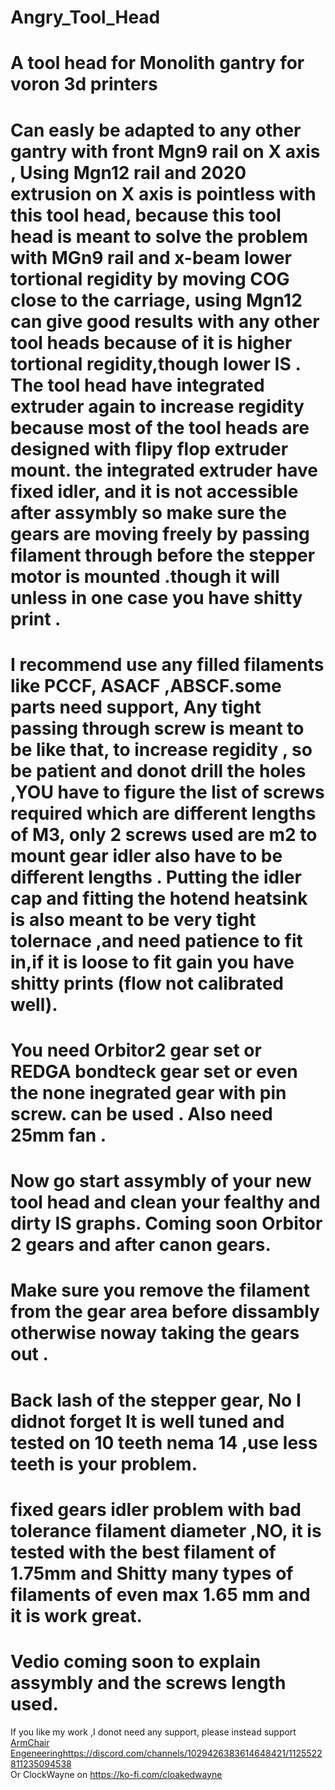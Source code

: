 # Angry_Tool_Head

# A tool head for Monolith gantry for voron 3d printers 

# Can easly be adapted to any other gantry with front Mgn9 rail on X axis , Using Mgn12 rail and 2020 extrusion on X axis is pointless with this tool head, because this tool head is meant to solve the problem with MGn9 rail and x-beam lower tortional regidity by moving COG close to the carriage, using Mgn12 can give good results with any other tool heads because of it is higher tortional regidity,though lower IS . The tool head have integrated extruder again to increase regidity because most of  the tool heads are designed with flipy flop extruder mount. the integrated extruder have fixed idler, and it is not accessible after assymbly so make sure the gears are moving freely by passing filament through before the stepper motor is mounted .though it will unless in one case you have shitty print .

# I recommend use any filled filaments like PCCF, ASACF ,ABSCF.some parts need support, Any tight passing through screw is meant to be like that, to increase regidity , so be patient and donot drill the holes ,YOU have to figure the list of screws required which are different lengths of M3, only 2 screws used are m2 to mount gear idler also have to be different lengths . Putting the idler cap and fitting the hotend heatsink is also meant to be very tight tolernace ,and need patience to fit in,if it is loose to fit gain you have shitty prints (flow not calibrated well).

# You need Orbitor2 gear set or REDGA bondteck gear set or even the none inegrated gear with pin screw. can be used . Also need 25mm fan .

# Now go start assymbly of your new tool head and clean your fealthy and dirty IS graphs. Coming soon Orbitor 2 gears and after canon gears.

# Make sure you remove the filament from the gear area before dissambly otherwise noway taking the gears out .

# Back lash of the stepper gear, No I didnot forget It is well tuned and tested on 10 teeth nema 14 ,use less teeth is your problem.

# fixed gears idler problem with bad tolerance filament diameter ,NO, it is tested with the best filament of 1.75mm and Shitty many types of filaments of even max 1.65 mm and it is work great. 

# Vedio coming soon to explain assymbly and the screws length used. 
If you like my work ,I donot need any support, please instead support [ArmChair Engeneering](https://discord.com/channels/1029426383614648421/1125522811235094538)https://discord.com/channels/1029426383614648421/1125522811235094538  
Or ClockWayne on https://ko-fi.com/cloakedwayne
